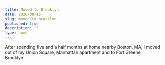 ```yaml
---
title: Moved to Brooklyn
date: 2020-08-15
slug: moved-to-brooklyn
published: true
description: ''
type: home
---
```


After spending five and a half months at home nearby Boston, MA, I moved out of my Union Square, Manhattan apartment and to Fort Greene, Brooklyn.
